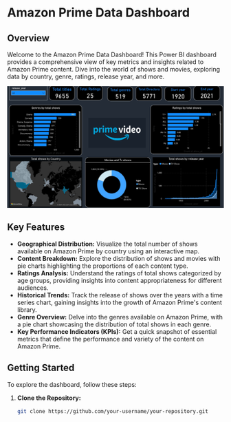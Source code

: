 # Amazon Prime Data Dashboard

## Overview

Welcome to the Amazon Prime Data Dashboard! This Power BI dashboard provides a comprehensive view of key metrics and insights related to Amazon Prime content. Dive into the world of shows and movies, exploring data by country, genre, ratings, release year, and more.

![Dashboard Preview](https://github.com/JagadishMamidishetty/Amazon-prime-Power-BI-Dashboard/blob/main/amazon%20prime%20dashboard%20photo.jpg)

## Key Features

- **Geographical Distribution:** Visualize the total number of shows available on Amazon Prime by country using an interactive map.
- **Content Breakdown:** Explore the distribution of shows and movies with pie charts highlighting the proportions of each content type.
- **Ratings Analysis:** Understand the ratings of total shows categorized by age groups, providing insights into content appropriateness for different audiences.
- **Historical Trends:** Track the release of shows over the years with a time series chart, gaining insights into the growth of Amazon Prime's content library.
- **Genre Overview:** Delve into the genres available on Amazon Prime, with a pie chart showcasing the distribution of total shows in each genre.
- **Key Performance Indicators (KPIs):** Get a quick snapshot of essential metrics that define the performance and variety of the content on Amazon Prime.

## Getting Started

To explore the dashboard, follow these steps:

1. **Clone the Repository:**
   ```bash
   git clone https://github.com/your-username/your-repository.git
